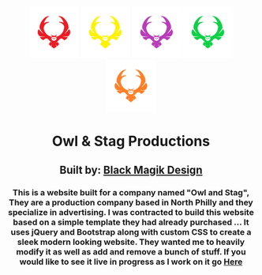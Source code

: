 <p align="center">
  <img src="/images/owlred.png" width="100">
  <img src="/images/owlyellow.png" width="100">
  <img src="/images/owlpurple.png" width="100">
  <img src="/images/owlgreen.png" width="100">
  <img src="/images/owlorange.png" width="100">
</p>
<h1 align="center">
  Owl & Stag Productions
</h1>
<h2 align="center">
  Built by: <a href="https://www.blackmagik.xyz">Black Magik Design</a>
</h2>
<h3 align="center">
  This is a website built for a company named "Owl and Stag", They are a production company based in North Philly and they specialize in advertising.  I was contracted to build this website based on a simple template they had already purchased ... It uses jQuery and Bootstrap along with custom CSS to create a sleek modern looking website.  They wanted me to heavily modify it as well as add and remove a bunch of stuff.  If you would like to see it live in progress as I work on it go <a href="https://www.owlandstag.online">Here</a>
</h3>

